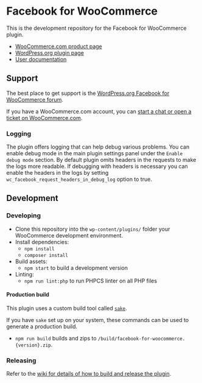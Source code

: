 # Facebook for WooCommerce

This is the development repository for the Facebook for WooCommerce plugin.

- [WooCommerce.com product page](https://woocommerce.com/products/facebook)
- [WordPress.org plugin page](https://wordpress.org/plugins/facebook-for-woocommerce/)
- [User documentation](https://docs.woocommerce.com/document/facebook-for-woocommerce)

## Support
The best place to get support is the [WordPress.org Facebook for WooCommerce forum](https://wordpress.org/support/plugin/facebook-for-woocommerce/).

If you have a WooCommerce.com account, you can [start a chat or open a ticket on WooCommerce.com](https://woocommerce.com/my-account/create-a-ticket/).

### Logging
The plugin offers logging that can help debug various problems. You can enable debug mode in the main plugin settings panel under the `Enable debug mode` section.
By default plugin omits headers in the requests to make the logs more readable. If debugging with headers is necessary you can enable the headers in the logs by setting `wc_facebook_request_headers_in_debug_log` option to true.
## Development 
### Developing
- Clone this repository into the `wp-content/plugins/` folder your WooCommerce development environment.
- Install dependencies: 
	- `npm install`
	- `composer install`
- Build assets:
	- `npm start` to build a development version
- Linting:
	- `npm run lint:php` to run PHPCS linter on all PHP files

#### Production build
This plugin uses a custom build tool called [`sake`](https://github.com/skyverge/sake). 

If you have `sake` set up on your system, these commands can be used to generate a production build.

- `npm run build` builds and zips to `/build/facebook-for-woocommerce.{version}.zip`.

### Releasing
Refer to the [wiki for details of how to build and release the plugin](https://github.com/woocommerce/facebook-for-woocommerce/wiki/Build-&-Release). 
